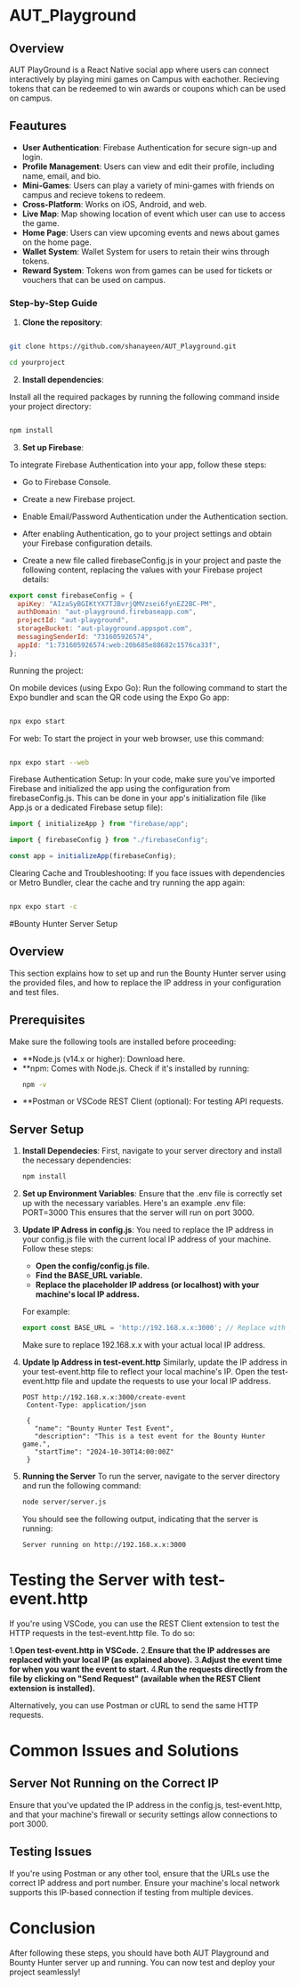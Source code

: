 # AUT_Playground

## Overview

AUT PlayGround is a React Native social app where users can connect interactively by playing mini games on Campus
with eachother. Recieving tokens that can be redeemed to win awards or coupons which can be used on campus.

## Feautures

- **User Authentication**: Firebase Authentication for secure sign-up and login.
- **Profile Management**: Users can view and edit their profile, including name, email, and bio.
- **Mini-Games**: Users can play a variety of mini-games with friends on campus and recieve tokens to redeem.
- **Cross-Platform**: Works on iOS, Android, and web.
- **Live Map**: Map showing location of event which user can use to access the game.
- **Home Page**: Users can view upcoming events and news about games on the home page.
- **Wallet System**: Wallet System for users to retain their wins through tokens.
- **Reward System**: Tokens won from games can be used for tickets or vouchers that can be used on campus.

### Step-by-Step Guide

1.  **Clone the repository**:

```bash

git clone https://github.com/shanayeen/AUT_Playground.git

cd yourproject

```

2.  **Install dependencies**:

Install all the required packages by running the following command inside your project directory:

```bash

npm install
```

3.  **Set up Firebase**:

To integrate Firebase Authentication into your app, follow these steps:

- Go to Firebase Console.

- Create a new Firebase project.

- Enable Email/Password Authentication under the Authentication section.

- After enabling Authentication, go to your project settings and obtain your Firebase configuration details.

- Create a new file called firebaseConfig.js in your project and paste the following content, replacing the values with your Firebase project details:

```js
export const firebaseConfig = {
  apiKey: "AIzaSyBGIKtYX7TJBvrjQMVzsei6fynEZ2BC-PM",
  authDomain: "aut-playground.firebaseapp.com",
  projectId: "aut-playground",
  storageBucket: "aut-playground.appspot.com",
  messagingSenderId: "731605926574",
  appId: "1:731605926574:web:20b685e88682c1576ca33f",
};
```

Running the project:

On mobile devices (using Expo Go): Run the following command to start the Expo bundler and scan the QR code using the Expo Go app:

```bash

npx expo start

```

For web: To start the project in your web browser, use this command:

```bash

npx expo start --web
```

Firebase Authentication Setup:
In your code, make sure you've imported Firebase and initialized the app using the configuration from firebaseConfig.js. This can be done in your app's initialization file (like App.js or a dedicated Firebase setup file):

```js
import { initializeApp } from "firebase/app";

import { firebaseConfig } from "./firebaseConfig";

const app = initializeApp(firebaseConfig);
```

Clearing Cache and Troubleshooting:
If you face issues with dependencies or Metro Bundler, clear the cache and try running the app again:

```bash

npx expo start -c
```
#Bounty Hunter Server Setup 

## Overview

This section explains how to set up and run the Bounty Hunter server using the provided files, and how to replace the IP address in your configuration and test files.

## Prerequisites

Make sure the following tools are installed before proceeding:
 - **Node.js (v14.x or higher): Download here.
 - **npm: Comes with Node.js. Check if it's installed by running:
   ```bash
   npm -v
   ```
- **Postman or VSCode REST Client (optional): For testing API requests.

## Server Setup 

1. **Install Dependecies**:
   First, navigate to your server directory and install the necessary dependencies:

   ```bash
   npm install
   ```
2. **Set up Environment Variables**:
   Ensure that the .env file is correctly set up with the necessary variables. Here's an example .env file:
   PORT=3000
   This ensures that the server will run on port 3000.

3. **Update IP Adress in config.js**:
   You need to replace the IP address in your config.js file with the current local IP address of your machine. Follow these steps:
   - **Open the config/config.js file.**
   - **Find the BASE_URL variable.**
   - **Replace the placeholder IP address (or localhost) with your machine's local IP address.**

   For example:
   ```js
   export const BASE_URL = 'http://192.168.x.x:3000'; // Replace with your local IP address
    ```
   Make sure to replace 192.168.x.x with your actual local IP address.

4. **Update Ip Address in test-event.http**
   Similarly, update the IP address in your test-event.http file to reflect your local machine's IP. Open the test-event.http file and update the requests to use your local IP address.
   ```http
   POST http://192.168.x.x:3000/create-event
    Content-Type: application/json

    {
      "name": "Bounty Hunter Test Event",
      "description": "This is a test event for the Bounty Hunter game.",
      "startTime": "2024-10-30T14:00:00Z"
    }
    ```
5. **Running the Server**
   To run the server, navigate to the server directory and run the following command:
   ```bash
   node server/server.js
   ```

   You should see the following output, indicating that the server is running:
   ```arduino
   Server running on http://192.168.x.x:3000
   ```

# Testing the Server with test-event.http

If you're using VSCode, you can use the REST Client extension to test the HTTP requests in the test-event.http file. To do so:

1.**Open test-event.http in VSCode.**
2.**Ensure that the IP addresses are replaced with your local IP (as explained above).**
3.**Adjust the event time for when you want the event to start.**
4.**Run the requests directly from the file by clicking on "Send Request" (available when the REST Client extension is installed).**

Alternatively, you can use Postman or cURL to send the same HTTP requests.


# Common Issues and Solutions

## Server Not Running on the Correct IP
Ensure that you've updated the IP address in the config.js, test-event.http, and that your machine's firewall or security settings allow connections to port 3000.

## Testing Issues
If you're using Postman or any other tool, ensure that the URLs use the correct IP address and port number. Ensure your machine's local network supports this IP-based connection if testing from multiple devices.

# Conclusion
After following these steps, you should have both AUT Playground and Bounty Hunter server up and running. You can now test and deploy your project seamlessly!
